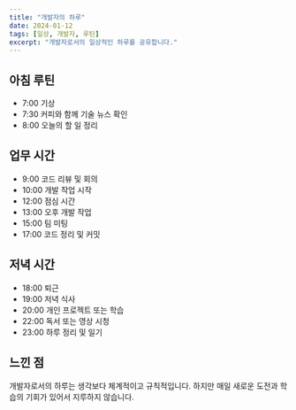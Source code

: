 ```yaml
---
title: "개발자의 하루"
date: 2024-01-12
tags: [일상, 개발자, 루틴]
excerpt: "개발자로서의 일상적인 하루를 공유합니다."
---
```


## 아침 루틴

- 7:00 기상
- 7:30 커피와 함께 기술 뉴스 확인
- 8:00 오늘의 할 일 정리

## 업무 시간

- 9:00 코드 리뷰 및 회의
- 10:00 개발 작업 시작
- 12:00 점심 시간
- 13:00 오후 개발 작업
- 15:00 팀 미팅
- 17:00 코드 정리 및 커밋

## 저녁 시간

- 18:00 퇴근
- 19:00 저녁 식사
- 20:00 개인 프로젝트 또는 학습
- 22:00 독서 또는 영상 시청
- 23:00 하루 정리 및 일기

## 느낀 점

개발자로서의 하루는 생각보다 체계적이고 규칙적입니다. 하지만 매일 새로운 도전과 학습의 기회가 있어서 지루하지 않습니다.
